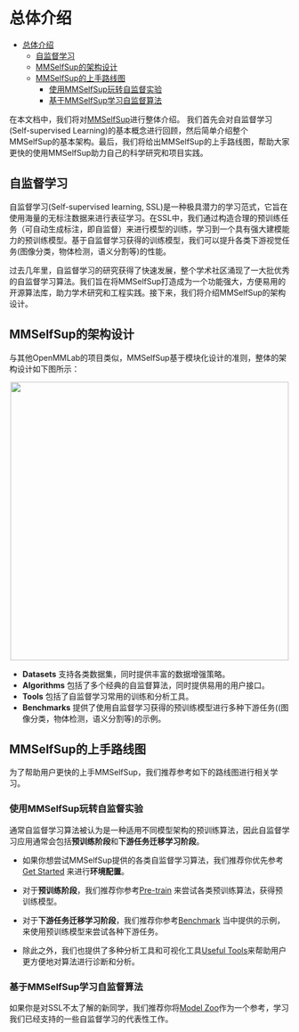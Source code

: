# 总体介绍

- [总体介绍](#总体介绍)
  - [自监督学习](#自监督学习)
  - [MMSelfSup的架构设计](#mmselfsup的架构设计)
  - [MMSelfSup的上手路线图](#mmselfsup的上手路线图)
    - [使用MMSelfSup玩转自监督实验](#使用mmselfsup玩转自监督实验)
    - [基于MMSelfSup学习自监督算法](#基于mmselfsup学习自监督算法)

在本文档中，我们将对[MMSelfSup](https://github.com/open-mmlab/mmselfsup)进行整体介绍。
我们首先会对自监督学习(Self-supervised Learning)的基本概念进行回顾，然后简单介绍整个MMSelfSup的基本架构。最后，我们将给出MMSelfSup的上手路线图，帮助大家更快的使用MMSelfSup助力自己的科学研究和项目实践。

## 自监督学习

自监督学习(Self-supervised learning, SSL)是一种极具潜力的学习范式，它旨在使用海量的无标注数据来进行表征学习。在SSL中，我们通过构造合理的预训练任务（可自动生成标注，即自监督）来进行模型的训练，学习到一个具有强大建模能力的预训练模型。基于自监督学习获得的训练模型，我们可以提升各类下游视觉任务(图像分类，物体检测，语义分割等)的性能。

过去几年里，自监督学习的研究获得了快速发展，整个学术社区涌现了一大批优秀的自监督学习算法。我们旨在将MMSelfSup打造成为一个功能强大，方便易用的开源算法库，助力学术研究和工程实践。接下来，我们将介绍MMSelfSup的架构设计。

## MMSelfSup的架构设计

与其他OpenMMLab的项目类似，MMSelfSup基于模块化设计的准则，整体的架构设计如下图所示：

<div align="center">
  <img src="https://user-images.githubusercontent.com/36138628/199443908-e7fd3670-108b-46eb-b200-d76f25e5621b.jpg" width="500"/>
</div>

- **Datasets** 支持各类数据集，同时提供丰富的数据增强策略。
- **Algorithms** 包括了多个经典的自监督算法，同时提供易用的用户接口。
- **Tools** 包括了自监督学习常用的训练和分析工具。
- **Benchmarks** 提供了使用自监督学习获得的预训练模型进行多种下游任务((图像分类，物体检测，语义分割等)的示例。

## MMSelfSup的上手路线图

为了帮助用户更快的上手MMSelfSup，我们推荐参考如下的路线图进行相关学习。

### 使用MMSelfSup玩转自监督实验

通常自监督学习算法被认为是一种适用不同模型架构的预训练算法，因此自监督学习应用通常会包括**预训练阶段**和**下游任务迁移学习阶段**。

- 如果你想尝试MMSelfSup提供的各类自监督学习算法，我们推荐你优先参考[Get Started](./get_started.md) 来进行**环境配置**。

- 对于**预训练阶段**，我们推荐你参考[Pre-train](user_guides/3_pretrain.md) 来尝试各类预训练算法，获得预训练模型。

- 对于**下游任务迁移学习阶段**，我们推荐你参考[Benchmark](https://mmselfsup.readthedocs.io/zh_CN/latest/user_guides/#downstream-tasks) 当中提供的示例，来使用预训练模型来尝试各种下游任务。

- 除此之外，我们也提供了多种分析工具和可视化工具[Useful Tools](https://mmselfsup.readthedocs.io/zh_CN/latest/user_guides/#useful-tools)来帮助用户更方便地对算法进行诊断和分析。

### 基于MMSelfSup学习自监督算法

如果你是对SSL不太了解的新同学，我们推荐你将[Model Zoo](model_zoo.md)作为一个参考，学习我们已经支持的一些自监督学习的代表性工作。
